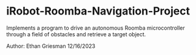 # iRobot-Roomba-Navigation-Project

Implements a program to drive an autonomous Roomba microcontroller through a field of obstacles and retrieve a target object.

Author: Ethan Griesman 12/16/2023
